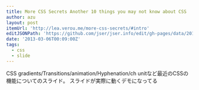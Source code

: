 ```yaml
---
title: More CSS Secrets Another 10 things you may not know about CSS
author: azu
layout: post
itemUrl: 'http://lea.verou.me/more-css-secrets/#intro'
editJSONPath: 'https://github.com/jser/jser.info/edit/gh-pages/data/2013/03/index.json'
date: '2013-03-06T00:09:00Z'
tags:
  - css
  - slide
---
```

CSS gradients/Transitions/animation/Hyphenation/ch unitなど最近のCSSの機能についてのスライド。
スライドが実際に動くデモになってる
